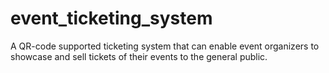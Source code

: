 # event_ticketing_system

A QR-code supported ticketing system that can enable event organizers to showcase and sell tickets of their events to the general public.
